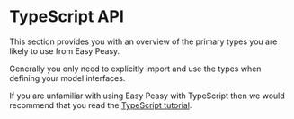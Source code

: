 # TypeScript API

This section provides you with an overview of the primary types you are likely to use from Easy Peasy.

Generally you only need to explicitly import and use the types when defining your model interfaces.

If you are unfamiliar with using Easy Peasy with TypeScript then we would recommend that you read the [TypeScript tutorial](/docs/tutorials/typescript.html). 

